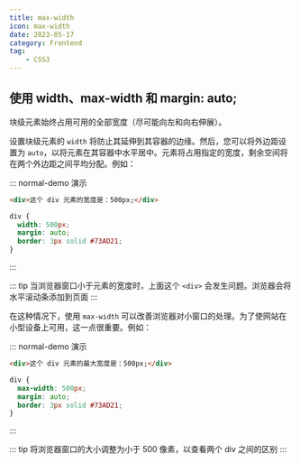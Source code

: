 ```yaml
---
title: max-width
icon: max-width
date: 2023-05-17
category: Frontend
tag:
    - CSS3
---
```


## 使用 width、max-width 和 margin: auto;

块级元素始终占用可用的全部宽度（尽可能向左和向右伸展）。

设置块级元素的 `width` 将防止其延伸到其容器的边缘。然后，您可以将外边距设置为 `auto`，以将元素在其容器中水平居中。元素将占用指定的宽度，剩余空间将在两个外边距之间平均分配。例如：

::: normal-demo 演示

```html
<div>这个 div 元素的宽度是：500px;</div>
```

```css
div {
  width: 500px;
  margin: auto;
  border: 3px solid #73AD21;
}
```

:::

::: tip
当浏览器窗口小于元素的宽度时，上面这个 `<div>` 会发生问题。浏览器会将水平滚动条添加到页面
:::

在这种情况下，使用 `max-width` 可以改善浏览器对小窗口的处理。为了使网站在小型设备上可用，这一点很重要。例如：

::: normal-demo 演示

```html
<div>这个 div 元素的最大宽度是：500px;</div>
```

```css
div {
  max-width: 500px;
  margin: auto;
  border: 3px solid #73AD21;
}
```

:::

::: tip
将浏览器窗口的大小调整为小于 500 像素，以查看两个 div 之间的区别
:::

